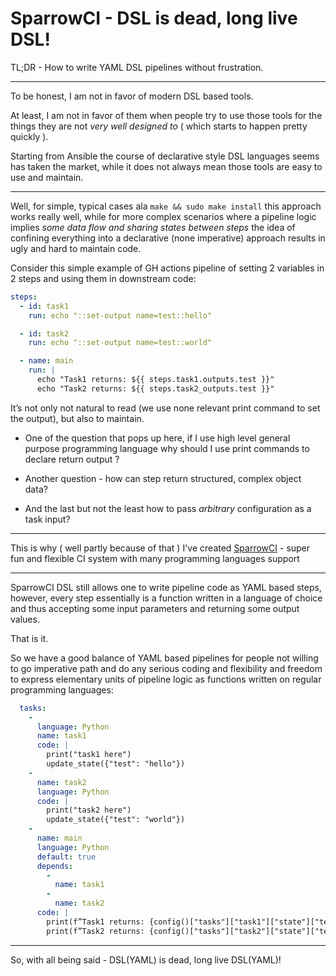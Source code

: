 # SparrowCI - DSL is dead, long live DSL!

TL;DR - How to write YAML DSL pipelines without frustration.

---

To be honest, I am not in favor of modern DSL based tools.

At least, I am not in favor of them when people try to use those tools for the things they are not *very well designed to* ( which starts to happen pretty quickly ).

Starting from Ansible the course of declarative style DSL languages seems has taken the market, while it does not always mean those tools are easy to use and maintain. 

---

Well, for simple, typical cases ala `make && sudo make install` this approach works really well, while for more complex scenarios where a pipeline logic implies _some data flow and sharing states between steps_ the idea of confining everything into a declarative (none imperative) approach results in ugly and hard to maintain code.

Consider this simple example of GH actions pipeline of setting 2 variables in 2 steps and using them in downstream code:

```yaml
steps:
  - id: task1
    run: echo "::set-output name=test::hello"

  - id: task2
    run: echo "::set-output name=test::world"

  - name: main 
    run: |
      echo "Task1 returns: ${{ steps.task1.outputs.test }}"
      echo "Task2 returns: ${{ steps.task2_outputs.test }}"
```

It’s not only not natural to read (we use none relevant print command to set the output), but also to maintain. 

* One of the question that pops up here, if I use high level general purpose programming language why should I use print commands to declare return output ?
* Another question - how can step return structured, complex object data?

* And the last but not the least how to pass _arbitrary_ configuration as a task input? 

---

This is why ( well partly because of that ) I've created [SparrowCI](https://ci.sparrowhub.io) - super fun and flexible CI system with many programming languages support

---

SparrowCI DSL still allows one to write pipeline code as YAML based steps, however, every step essentially is a function written in a language of choice and thus accepting some input parameters and returning some output values.

That is it.

So we have a good balance of YAML based pipelines for people not willing to go imperative path and do any serious coding and flexibility and freedom to express elementary units of pipeline logic as functions written on regular programming languages:

```yaml
  tasks:
    -
      language: Python
      name: task1
      code: |
        print("task1 here")
        update_state({"test": "hello"})
    -
      name: task2
      language: Python
      code: |
        print("task2 here")
        update_state({"test": "world"})
    -
      name: main
      language: Python
      default: true
      depends: 
        - 
          name: task1
        - 
          name: task2
      code: |
        print(f”Task1 returns: {config()["tasks"]["task1"]["state"]["test"]}”
        print(f”Task2 returns: {config()["tasks"]["task2"]["state"]["test"]}”

```

---

So, with all being said - DSL(YAML) is dead, long live DSL(YAML)! 



